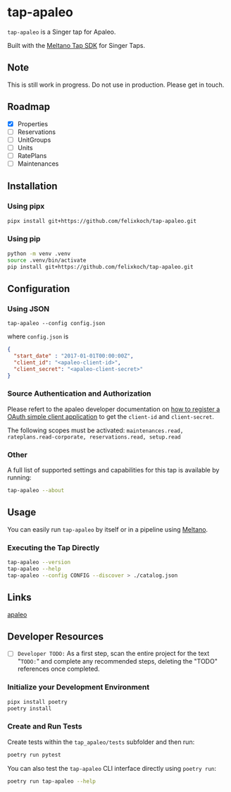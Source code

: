 # tap-apaleo

`tap-apaleo` is a Singer tap for Apaleo.

Built with the [Meltano Tap SDK](https://sdk.meltano.com) for Singer Taps.

## Note
This is still work in progress. Do not use in production. Please get in touch.

## Roadmap

- [x] Properties
- [ ] Reservations
- [ ] UnitGroups
- [ ] Units
- [ ] RatePlans
- [ ] Maintenances

## Installation

### Using pipx

```bash
pipx install git+https://github.com/felixkoch/tap-apaleo.git
```

### Using pip

```bash
python -m venv .venv
source .venv/bin/activate
pip install git+https://github.com/felixkoch/tap-apaleo.git
```

## Configuration

### Using JSON

```shell
tap-apaleo --config config.json
```

where `config.json` is

```json
{
  "start_date" : "2017-01-01T00:00:00Z",
  "client_id": "<apaleo-client-id>",
  "client_secret": "<apaleo-client-secret>"
}
```

### Source Authentication and Authorization

Please refert to the apaleo developer documentation on [how to register a OAuth simple client application](https://apaleo.dev/guides/start/oauth-connection/register-app#register-the-oauth-simple-client-application) to get the `client-id` and `client-secret`.

The following scopes must be activated:
`maintenances.read, rateplans.read-corporate, reservations.read, setup.read`

### Other

A full list of supported settings and capabilities for this
tap is available by running:

```bash
tap-apaleo --about
```

## Usage

You can easily run `tap-apaleo` by itself or in a pipeline using [Meltano](https://meltano.com/).

### Executing the Tap Directly

```bash
tap-apaleo --version
tap-apaleo --help
tap-apaleo --config CONFIG --discover > ./catalog.json
```

## Links
[apaleo](https://apaleo.com)


## Developer Resources

- [ ] `Developer TODO:` As a first step, scan the entire project for the text "`TODO:`" and complete any recommended steps, deleting the "TODO" references once completed.

### Initialize your Development Environment

```bash
pipx install poetry
poetry install
```

### Create and Run Tests

Create tests within the `tap_apaleo/tests` subfolder and
  then run:

```bash
poetry run pytest
```

You can also test the `tap-apaleo` CLI interface directly using `poetry run`:

```bash
poetry run tap-apaleo --help
```
